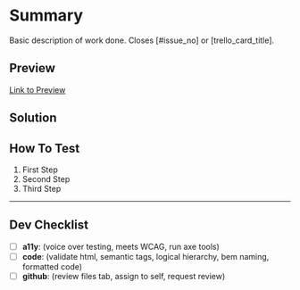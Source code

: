 # Summary
Basic description of work done.
Closes [#issue_no] or [trello_card_title].

## Preview
[Link to Preview]()


## Solution


## How To Test
1. First Step
2. Second Step
3. Third Step

---

## Dev Checklist
- [ ] **a11y**: (voice over testing, meets WCAG, run axe tools)
- [ ] **code**: (validate html, semantic tags, logical hierarchy, bem naming, formatted code)
- [ ] **github**: (review files tab, assign to self, request review)
